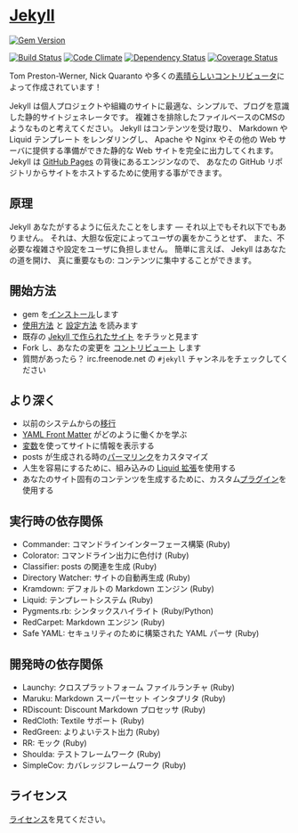 # [Jekyll](http://jekyllrb.com/)

[![Gem Version](https://badge.fury.io/rb/jekyll.png)](http://badge.fury.io/rb/jekyll)

[![Build Status](https://secure.travis-ci.org/jekyll/jekyll.png?branch=master)](https://travis-ci.org/jekyll/jekyll)
[![Code Climate](https://codeclimate.com/github/jekyll/jekyll.png)](https://codeclimate.com/github/jekyll/jekyll)
[![Dependency Status](https://gemnasium.com/jekyll/jekyll.png)](https://gemnasium.com/jekyll/jekyll)
[![Coverage Status](https://coveralls.io/repos/jekyll/jekyll/badge.png)](https://coveralls.io/r/jekyll/jekyll)

Tom Preston-Werner, Nick Quaranto や多くの[素晴らしいコントリビュータ](https://github.com/jekyll/jekyll/graphs/contributors)によって作成されています！

Jekyll は個人プロジェクトや組織のサイトに最適な、シンプルで、ブログを意識した静的サイトジェネレータです。
複雑さを排除したファイルベースのCMSのようなものと考えてください。
Jekyll はコンテンツを受け取り、 Markdown や Liquid テンプレート をレンダリングし、
Apache や Nginx やその他の Web サーバに提供する準備ができた静的な Web サイトを完全に出力してくれます。
Jekyll は [GitHub Pages](http://pages.github.com) の背後にあるエンジンなので、
あなたの GitHub リポジトリからサイトをホストするために使用する事ができます。

## 原理

Jekyll あなたがするように伝えたことをします ― それ以上でもそれ以下でもありません。
それは、大胆な仮定によってユーザの裏をかこうとせず、
また、不必要な複雑さや設定をユーザに負担しません。
簡単に言えば、 Jekyll はあなたの道を開け、
真に重要なもの: コンテンツに集中することができます。

## 開始方法

* gem を[インストール](http://jekyllrb.com/docs/installation/)します
* [使用方法](http://jekyllrb.com/docs/usage/) と [設定方法](http://jekyllrb.com/docs/configuration/) を読みます
* 既存の [Jekyll で作られたサイト](http://wiki.github.com/jekyll/jekyll/sites) をチラッと見ます
* Fork し、あなたの変更を [コントリビュート](http://jekyllrb.com/docs/contributing/) します
* 質問があったら？ irc.freenode.net の `#jekyll` チャンネルをチェックしてください

## より深く

* 以前のシステムからの[移行](http://jekyllrb.com/docs/migrations/)
* [YAML Front Matter](http://jekyllrb.com/docs/frontmatter/) がどのように働くかを学ぶ
* [変数](http://jekyllrb.com/docs/variables/)を使ってサイトに情報を表示する
* posts が生成される時の[パーマリンク](http://jekyllrb.com/docs/permalinks/)をカスタマイズ
* 人生を容易にするために、組み込みの [Liquid 拡張](http://jekyllrb.com/docs/templates/)を使用する
* あなたのサイト固有のコンテンツを生成するために、カスタム[プラグイン](http://jekyllrb.com/docs/plugins/)を使用する 

## 実行時の依存関係

* Commander: コマンドラインインターフェース構築 (Ruby)
* Colorator: コマンドライン出力に色付け (Ruby)
* Classifier: posts の関連を生成 (Ruby)
* Directory Watcher: サイトの自動再生成 (Ruby)
* Kramdown: デフォルトの Markdown エンジン (Ruby)
* Liquid: テンプレートシステム (Ruby)
* Pygments.rb: シンタックスハイライト (Ruby/Python)
* RedCarpet: Markdown エンジン (Ruby)
* Safe YAML: セキュリティのために構築された YAML パーサ (Ruby)

## 開発時の依存関係

* Launchy: クロスプラットフォーム ファイルランチャ (Ruby)
* Maruku: Markdown スーパーセット インタプリタ (Ruby)
* RDiscount: Discount Markdown プロセッサ (Ruby)
* RedCloth: Textile サポート (Ruby)
* RedGreen: よりよいテスト出力 (Ruby)
* RR: モック (Ruby)
* Shoulda: テストフレームワーク (Ruby)
* SimpleCov: カバレッジフレームワーク (Ruby)

## ライセンス

[ライセンス](https://github.com/jekyll/jekyll/blob/master/LICENSE)を見てください。
